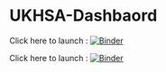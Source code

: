 # UKHSA-Dashbaord

Click here to launch : [![Binder](https://mybinder.org/badge_logo.svg)](https://mybinder.org/v2/git/https%3A%2F%2Fgithub.com%2FZhou-S0%2FUKHSA-Dashbaord/HEAD?labpath=voila%2Frender%2Fteaching_material%2FBIO722P%2FmyPython%2Fdiy-covid19dash%2Finfluenza_dashboard%2FDashboard.ipynb%3F)

Click here to launch : [![Binder](https://mybinder.org/badge_logo.svg)](https://mybinder.org/v2/git/https%3A%2F%2Fgithub.com%2FZhou-S0%2FUKHSA-Dashbaord/HEAD?labpath=voila%2Frender%2Finfluenzadash.ipynb%3F)

